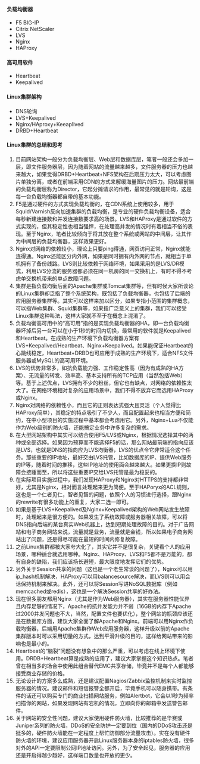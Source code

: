 

#### 负载均衡器
- F5 BIG-IP
- Citrix NetScaler
- LVS
- Nginx
- HAProxy

#### 高可用软件
- Heartbeat
- Keepalived

#### Linux集群架构
- DNS轮询
- LVS+Keepalived
- Nginx/HAproxy+Keeaplived
- DRBD+Heartbeat

#### Linux集群的总结和思考

01. 目前网站架构一般分为负载均衡层、Web层和数据库层，笔者一般还会多加一层，即文件服务器层，因为随着网站的流量越来越多，文件服务器的压力也越来越大，如果觉得DRBD+Heartbeat+NFS架构在后期压力太大，可以考虑图片单独分离，或者在前端采用CDN的方式来解缓海量图片的压力。网站最前端的负载均衡层称为Director，它起分摊请求的作用，最常见的就是轮询，这是每一台负载均衡器都自带的基本功能。
02. F5是通过硬件的方式实现负载均衡的，在CDN系统上使用较多，用于Squid/Varnish反向加速集群的负载均衡，是专业的硬件负载均衡设备，适合每秒新建连接数和并发连接数要求高的场景。LVS和HAProxy是通过软件的方式实现的，但其稳定性也相当强悍，在处理高并发的情况时有着相当不俗的表现。至于Nginx，笔者比较倾向于将其放在整个系统或网站的中间层，让其作为中间层的负载均衡器，这样效果更好。
03. Nginx对网络的依赖较小，理论上只要ping得通，网页访问正常，Nginx就能连得通。Nginx还能区分内外网，如果是同时拥有内外网的节点，就相当于单机拥有了备份线路。LVS则比较依赖于网络环境，如果采用的是LVS/DR模式，利用LVS分流的服务器都必须在同一机房的同一交换机上，有时不得不考虑单交换机带来的单点故障问题。
04. 集群是指负载均衡后面的Apache集群或Tomcat集群等，但有时候大家所谈论的Linux集群却泛指了整个系统架构，既包括了负载均衡器，也包括了后端的应用服务器集群等。其实可以这样来加以区分，如果专指小范围的集群概念，可以指Web集群、Squid集群等，如果指广泛意义上的集群，我们可以接受Linux集群这种叫法，这样大家就不至于在概念上混淆了。
05. 负载均衡高可用中的“高可用”指的是实现负载均衡器的HA，即一台负载均衡器坏掉后另一台可以在小于1秒的时间内切换，最常用的软件就是Keepalived和Heartbeat。在成熟的生产环境下负载均衡器方案有LVS+Keepalived/Heartbeat、Nginx+Keepalived。如果能保证Heartbeat的心跳线稳定，Heartbeat+DRBD也可应用于成熟的生产环境下，适合NFS文件服务器或MySQL的高可用环境。
06. LVS的优势非常多，如抗负载能力强、工作稳定性高（因为有成熟的HA方案）、无流量的转发、效率高、基本支持所有的TCP应用（当然包括Web）等。基于上述优点，LVS拥有不少的粉丝，但它也有缺点，对网络的依赖性太大了。在网络环境相对复杂的应用场景中，我们不得不放弃它而选用HAProxy或Nginx。
07. Nginx对网络的依赖性小，而且它的正则表达式强大且灵活（个人觉得比HAProxy简单），其稳定的特点吸引了不少人，而且配置起来也相当方便和简约，在中小型项目的实施过程中基本都会考虑用它。另外，Nginx+Lua不仅能作为Web级别的防火墙，还能搞定业务中许多复杂的需求。
08. 在大型网站架构中其实可以结合使用F5/LVS或Nginx，根据情况选择其中的两种或全部选择。如果因为预算而不能选择F5的话，那么网站最前端的指向应该是LVS，也就是DNS的指向应为LVS均衡器，LVS的优点令它非常适合这个任务。那些重要的IP地址，最好交由LVS托管，比如数据库的IP、提供Web服务的IP等，随着时间的推移，这些IP地址的使用面会越来越大。如果更换IP则故障会接踵而至，所以将这些重要IP交给LVS托管是最为稳妥的。
09. 在实际项目实施过程中，我们发现HAProxy和Nginx对HTTPS的支持都非常好，尤其是Nginx，相对而言处理起来更为简便。至于HAPoryx的ACL规则，这也是一个仁者见仁，智者见智的问题，依照个人的习惯进行选择，跟Nginx的rewrite有很多功能上的重复，大家二选一即可。
10. 如果是基于LVS+Keepalived及Nginx+Keepalived架构的Web网站发生故障时，处理起来是很方便的。如果发生了系统故障或服务器相关故障，可以将DNS指向后端的某台真实Web机器上，达到短期处理故障的目的。对于广告网站和电子商务网站来说，流量就是业务，流量就是金钱，所以如果电子商务网站出了问题，还是得尽可能在最短的时间内修复故障。
11. 之前Linux集群都被大家夸大化了，其实它并不是很复杂，关键看个人的应用场景，哪种适合就选用哪种。Nginx、HAProxy、LVS和F5都不是万能的，都有自身的缺陷，我们应该扬长避短，最大限度地发挥它们的优势。
12. 另外关于Session共享的问题（这也是一个老生常谈的问题了），Nginx可以用ip_hash机制解决，HAProxy可以用balancesource解决，而LVS则可以用会话保持机制来解决。此外，还可以将Session写进NoSQL数据库（例如memcached或redis），这也是一个解决Session共享的好办法。
13. 现在很多朋友都用Nginx（尤其是作为Web服务器），其实在服务器性能优异且内存足够的情况下，Apache的抗并发能力并不弱（16GB的内存下Apache过2000并发问题也不大，当然，配置文件也要优化），整个网站的瓶颈应该还是在数据库方面，建议大家全面了解Apache和Nginx。前端可以用Nginx作负载均衡器，后端用Apache集群作Web应用服务器，这样升级以前的Apache集群版本时可以采用切量的方式，达到平滑升级的目的，这样给网站带来的影响也是最小的。
14. Heartbeat的“脑裂”问题没有想象中的那么严重，可以考虑在线上环境下使用。DRDB+Heartbeat算是成熟的应用了，建议大家掌握这个知识热点。笔者曾在相当多的场合中使用此组合替代EMC共享存储，毕竟并不是每个人都能够接受商业存储的价格。
15. 无论设计的方案多么成熟，还是建议配置Nagios/Zabbix监控机制来实时监控服务器的情况。建议邮件和短信报警全都开启，毕竟手机可以随身携带。有条件的话还可以购买专门的商业扫描网站服务，例如Alertbot，它会以1秒为频率扫描你的网站，如果发现网站有宕机的情况，立即向你的邮箱中发送警告邮件。
16. 关于网站的安全性问题，建议大家使用硬件防火墙，比较推荐的是华赛或Juniper系列的防火墙，DDoS的安全防护一定要到位（国内的DDoS攻击还是挺多的，硬件防火墙能在一定程度上帮忙防御部分流量攻击）。实在没有硬件防火墙的环境，建议应用服务器开启Linux服务器本身的iptables防火墙，很多对外的API一定要限制公网IP地址访问。另外，为了安全起见，服务器的应用还是开启得越少越好，这样端口数量也开放的更少。
